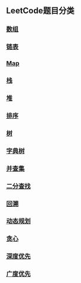## LeetCode题目分类 

### [数组](./array)

### [链表](./list)

### [Map](./map)

### [栈](./stack)

### [堆](./heap)

### [排序](./sort)

### [树](./tree)

### [字典树](./trie)

### [并查集](./unionfind)

### [二分查找](./)

### [回溯](./backtrace)

### [动态规划](.dp)

### [贪心](./gredy)

### [深度优先](./dfs)

### [广度优先](./bfs)


